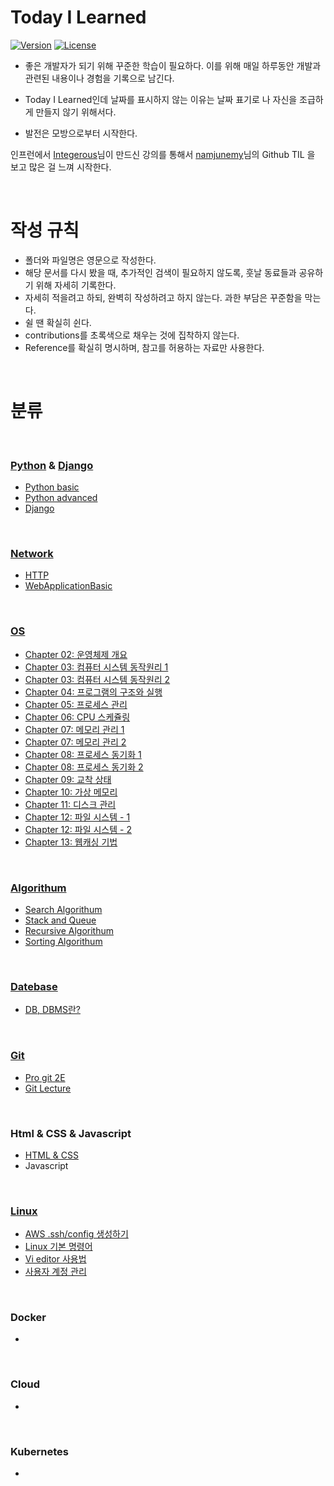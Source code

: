 ﻿# Today I Learned

[![Version](https://img.shields.io/badge/version-2022.02.17-red.svg)](./CHANGELOG) [![License](https://img.shields.io/github/license/mashape/apistatus.svg)](./LICENSE)

- 좋은 개발자가 되기 위해 꾸준한 학습이 필요하다. 이를 위해 매일 하루동안 개발과 관련된 내용이나 경험을 기록으로 남긴다.
- Today I Learned인데 날짜를 표시하지 않는 이유는 날짜 표기로 나 자신을 조급하게 만들지 않기 위해서다.

- 발전은 모방으로부터 시작한다.

인프런에서 [Integerous](https://github.com/namjunemy)님이 만드신 강의를 통해서 [namjunemy](https://github.com/namjunemy)님의 Github TIL 을 보고 많은 걸 느껴 시작한다.

<br>

# 작성 규칙

- 폴더와 파일명은 영문으로 작성한다.
- 해당 문서를 다시 봤을 때, 추가적인 검색이 필요하지 않도록, 훗날 동료들과 공유하기 위해 자세히 기록한다.
- 자세히 적을려고 하되, 완벽히 작성하려고 하지 않는다. 과한 부담은 꾸준함을 막는다.
- 쉴 땐 확실히 쉰다.
- contributions를 초록색으로 채우는 것에 집착하지 않는다.
- Reference를 확실히 명시하며, 참고를 허용하는 자료만 사용한다.

<br>

# 분류

<br>

### [Python](https://github.com/JeHa00/TIL/tree/main/Python) & [Django](https://github.com/JeHa00/TIL/tree/main/Django)

- [Python basic](https://github.com/JeHa00/TIL/tree/main/Python/basic)
- [Python advanced](https://github.com/JeHa00/TIL/tree/main/Python/advanced)
- [Django](https://github.com/JeHa00/TIL/tree/main/Django)

<br>

### [Network](https://github.com/JeHa00/TIL/tree/main/Network)

- [HTTP](https://github.com/JeHa00/TIL/tree/main/Network/HTTP)
- [WebApplicationBasic](https://github.com/JeHa00/TIL/tree/main/Network/WebApplicationBasic)


<br>

### [OS](<https://github.com/JeHa00/TIL/tree/main/OS%20(Operation%20System)>)

- [Chapter 02: 운영체제 개요](<https://github.com/JeHa00/TIL/blob/main/OS%20(Operation%20System)/Chapter_02_%EC%9A%B4%EC%98%81%EC%B2%B4%EC%A0%9C_%EA%B0%9C%EC%9A%94.md>)
- [Chapter 03: 컴퓨터 시스템 동작원리 1](<https://github.com/JeHa00/TIL/blob/main/OS%20(Operation%20System)/Chapter_03_%EC%BB%B4%ED%93%A8%ED%84%B0_%EC%8B%9C%EC%8A%A4%ED%85%9C_%EB%8F%99%EC%9E%91%EC%9B%90%EB%A6%AC_1.md>)
- [Chapter 03: 컴퓨터 시스템 동작원리 2](<https://github.com/JeHa00/TIL/blob/main/OS%20(Operation%20System)/Chapter_03_%EC%BB%B4%ED%93%A8%ED%84%B0_%EC%8B%9C%EC%8A%A4%ED%85%9C_%EB%8F%99%EC%9E%91%EC%9B%90%EB%A6%AC_2.md>)
- [Chapter 04: 프로그램의 구조와 실행](<https://github.com/JeHa00/TIL/blob/main/OS%20(Operation%20System)/Chapter_04_%ED%94%84%EB%A1%9C%EA%B7%B8%EB%9E%A8%EC%9D%98%EA%B5%AC%EC%A1%B0%EC%99%80%EC%8B%A4%ED%96%89.md>)
- [Chapter 05: 프로세스 관리](<https://github.com/JeHa00/TIL/blob/main/OS%20(Operation%20System)/Chapter_05_%ED%94%84%EB%A1%9C%EC%84%B8%EC%8A%A4_%EA%B4%80%EB%A6%AC.md>)
- [Chapter 06: CPU 스케쥴링](<https://github.com/JeHa00/TIL/blob/main/OS%20(Operation%20System)/Chapter_06_CPU_%EC%8A%A4%EC%BC%80%EC%A5%B4%EB%A7%81.md>)
- [Chapter 07: 메모리 관리 1](<https://github.com/JeHa00/TIL/blob/main/OS%20(Operation%20System)/Chapter_07_%EB%A9%94%EB%AA%A8%EB%A6%AC_%EA%B4%80%EB%A6%AC_1.md>)
- [Chapter 07: 메모리 관리 2](<https://github.com/JeHa00/TIL/blob/main/OS%20(Operation%20System)/Chapter_07_%EB%A9%94%EB%AA%A8%EB%A6%AC_%EA%B4%80%EB%A6%AC_2.md>)
- [Chapter 08: 프로세스 동기화 1](<https://github.com/JeHa00/TIL/blob/main/OS%20(Operation%20System)/Chapter_08_%ED%94%84%EB%A1%9C%EC%84%B8%EC%8A%A4_%EB%8F%99%EA%B8%B0%ED%99%94_1.md>)
- [Chapter 08: 프로세스 동기화 2](<https://github.com/JeHa00/TIL/blob/main/OS%20(Operation%20System)/Chapter_08_%ED%94%84%EB%A1%9C%EC%84%B8%EC%8A%A4_%EB%8F%99%EA%B8%B0%ED%99%94_2.md>)
- [Chapter 09: 교착 상태](<https://github.com/JeHa00/TIL/blob/main/OS%20(Operation%20System)/Chapter_09_%EA%B5%90%EC%B0%A9%EC%83%81%ED%83%9C.md>)
- [Chapter 10: 가상 메모리](<https://github.com/JeHa00/TIL/blob/main/OS%20(Operation%20System)/Chapter_10_%EA%B0%80%EC%83%81%EB%A9%94%EB%AA%A8%EB%A6%AC.md>)
- [Chapter 11: 디스크 관리](<https://github.com/JeHa00/TIL/blob/main/OS%20(Operation%20System)/Chapter_11_%EB%94%94%EC%8A%A4%ED%81%AC%EA%B4%80%EB%A6%AC.md>)
- [Chapter 12: 파일 시스템 - 1](<https://github.com/JeHa00/TIL/blob/main/OS%20(Operation%20System)/Chapter_12_%ED%8C%8C%EC%9D%BC%EC%8B%9C%EC%8A%A4%ED%85%9C_1.md>)
- [Chapter 12: 파일 시스템 - 2](<https://github.com/JeHa00/TIL/blob/main/OS%20(Operation%20System)/Chapter_12_%ED%8C%8C%EC%9D%BC%EC%8B%9C%EC%8A%A4%ED%85%9C%EA%B5%AC%ED%98%84.md>)
- [Chapter 13: 웹캐싱 기법](<https://github.com/JeHa00/TIL/blob/main/OS%20(Operation%20System)/Chapter_13_%EC%9B%B9%EC%BA%90%EC%8B%B1%EA%B8%B0%EB%B2%95.md>)

<br>

### [Algorithum](https://github.com/JeHa00/TIL/tree/main/DataStructure_Algorithm)

- [Search Algorithum](https://github.com/JeHa00/TIL/blob/main/DataStructure_Algorithm/3_%EA%B2%80%EC%83%89%EC%95%8C%EA%B3%A0%EB%A6%AC%EC%A6%98.md)
- [Stack and Queue](https://github.com/JeHa00/TIL/blob/main/DataStructure_Algorithm/4_%EC%8A%A4%ED%83%9D%EA%B3%BC%ED%81%90.md)
- [Recursive Algorithum](https://github.com/JeHa00/TIL/blob/main/DataStructure_Algorithm/5_%EC%9E%AC%EA%B7%80%EC%95%8C%EA%B3%A0%EB%A6%AC%EC%A6%98.md)
- [Sorting Algorithum](https://github.com/JeHa00/TIL/blob/main/DataStructure_Algorithm/6_%EC%A0%95%EB%A0%AC%EC%95%8C%EA%B3%A0%EB%A6%AC%EC%A6%98.md)

<br>

### [Datebase](https://github.com/JeHa00/TIL/tree/main/DB)

- [DB, DBMS란?](<https://github.com/JeHa00/TIL/blob/main/DB(DataBase)/DB_Introduction.md>)

<br>

### [Git](https://github.com/JeHa00/TIL/tree/main/Git)

- [Pro git 2E](https://github.com/JeHa00/TIL/blob/main/Git/Pro_git_2E)
- [Git Lecture](https://github.com/JeHa00/TIL/tree/main/Git/Git_Lecture)

<br>

### Html & CSS & Javascript

- [HTML & CSS](https://github.com/JeHa00/TIL/tree/main/HTML_CSS)
- Javascript

<br>

### [Linux](https://github.com/JeHa00/TIL/blob/main/Linux)

- [AWS .ssh/config 생성하기](https://github.com/JeHa00/TIL/blob/main/Linux/LectureNote-01.md)
- [Linux 기본 명령어](https://github.com/JeHa00/TIL/blob/main/Linux/Chapter02)
- [Vi editor 사용법](https://github.com/JeHa00/TIL/blob/main/Linux/Chapter03)
- [사용자 계정 관리](https://github.com/JeHa00/TIL/blob/main/Linux/Chapter04)


<br>

### Docker

-

<br>

### Cloud

-

<br>

### Kubernetes

-
